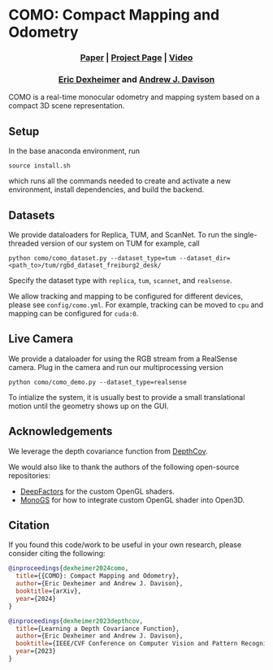 
# COMO: Compact Mapping and Odometry

<h3 align="center"> <a href="">Paper</a> | <a href="">Project Page</a> | <a href="">Video</a> </h3>
<h3 align="center"> <a href="https://edexheim.github.io/">Eric Dexheimer</a> and <a href="https://www.doc.ic.ac.uk/~ajd/">Andrew J. Davison</a> </h3>

COMO is a real-time monocular odometry and mapping system based on a compact 3D scene representation.

## Setup

In the base anaconda environment, run
```
source install.sh
```
which runs all the commands needed to create and activate a new environment, install dependencies, and build the backend.

## Datasets

We provide dataloaders for Replica, TUM, and ScanNet.  To run the single-threaded version of our system on TUM for example, call
```
python como/como_dataset.py --dataset_type=tum --dataset_dir=<path_to>/tum/rgbd_dataset_freiburg2_desk/
```
Specify the dataset type with `replica`, `tum`, `scannet`, and `realsense`.

We allow tracking and mapping to be configured for different devices, please see `config/como.yml`.  For example, tracking can be moved to `cpu` and mapping can be configured for `cuda:0`.

## Live Camera

We provide a dataloader for using the RGB stream from a RealSense camera.  Plug in the camera and run our multiprocessing version 

```
python como/como_demo.py --dataset_type=realsense
```

To intialize the system, it is usually best to provide a small translational motion until the geometry shows up on the GUI.

## Acknowledgements

We leverage the depth covariance function from [DepthCov](https://github.com/edexheim/DepthCov). 

We would also like to thank the authors of the following open-source repositories:
- [DeepFactors](https://github.com/jczarnowski/DeepFactors) for the custom OpenGL shaders.
- [MonoGS](https://github.com/muskie82/MonoGS) for how to integrate custom OpenGL shader into Open3D.


## Citation
If you found this code/work to be useful in your own research, please consider citing the following:
```bibtex
@inproceedings{dexheimer2024como,
  title={{COMO}: Compact Mapping and Odometry},
  author={Eric Dexheimer and Andrew J. Davison},
  booktitle={arXiv},
  year={2024}
}
```

```bibtex
@inproceedings{dexheimer2023depthcov,
  title={Learning a Depth Covariance Function},
  author={Eric Dexheimer and Andrew J. Davison},
  booktitle={IEEE/CVF Conference on Computer Vision and Pattern Recognition (CVPR).},
  year={2023}
}
```

